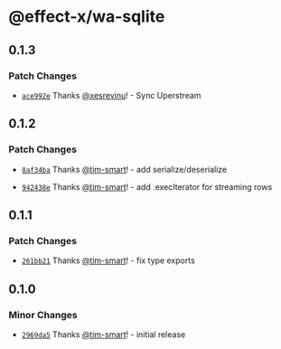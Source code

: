 # @effect-x/wa-sqlite

## 0.1.3

### Patch Changes

- [`ace992e`](https://github.com/Effect-TS/wa-sqlite/commit/ace992e935d31eb26a5191567e748b9e00da7c18) Thanks [@xesrevinu](https://github.com/xesrevinu)! - Sync Uperstream

## 0.1.2

### Patch Changes

- [`8af34ba`](https://github.com/Effect-TS/wa-sqlite/commit/8af34bab3b312eaa139fa26c062cae1b308cd9b9) Thanks [@tim-smart](https://github.com/tim-smart)! - add serialize/deserialize

- [`942438e`](https://github.com/Effect-TS/wa-sqlite/commit/942438e926d13a64776c74dfbb9528680a06ab16) Thanks [@tim-smart](https://github.com/tim-smart)! - add .execIterator for streaming rows

## 0.1.1

### Patch Changes

- [`261bb21`](https://github.com/Effect-TS/wa-sqlite/commit/261bb21bedbd233721446c1a6af23beb78da65d4) Thanks [@tim-smart](https://github.com/tim-smart)! - fix type exports

## 0.1.0

### Minor Changes

- [`2969da5`](https://github.com/Effect-TS/wa-sqlite/commit/2969da5309bd540a55eff971d7f579e6cc1a17a7) Thanks [@tim-smart](https://github.com/tim-smart)! - initial release
